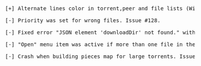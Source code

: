 <pre>
[+] Alternate lines color in torrent,peer and file lists (Windows only). Issue #24.<br>
[-] Priority was set for wrong files. Issue #128.<br>
[-] Fixed error "JSON element 'downloadDir' not found." with Transmission 1.4x. Issue #132.<br>
[-] "Open" menu item was active if more than one file in the list was selected. Issue #127.<br>
[-] Crash when building pieces map for large torrents. Issue #130.<br>
</pre>